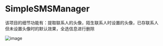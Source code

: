 # SimpleSMSManager
该项目的细节功能有：提取联系人的头像，陌生联系人时设置的头像，已存联系人但未设置头像时的默认效果，全选信息进行删除

![image](https://github.com/Robin-Yang/SimpleSMSManager/screenshots/1.1.jpg)
